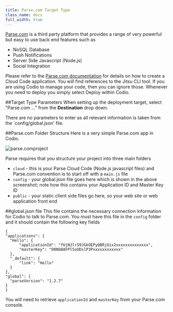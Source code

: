 ```yaml
---
title: Parse.com Target Type
class_name: docs
full_width: true
---
```


[Parse.com](http://parse.com/products) is a third party platform that provides a range of very powerful but easy to use back end features such as 

- NoSQL Database
- Push Notifications
- Server Side Javascript (Node.js)
- Social Integration

Please refer to the [Parse.com documentation](https://parse.com/docs/cloud_code_guide) for details on how to create a Cloud Code application. You will find references to the Jitsu CLI tool. If you are using Codio to manage your code, then you can ignore those. Whenever you need to deploy you simply select Deploy within Codio.

##Target Type Parameters
When setting up the deployment target, select "Parse.com ..." from the **Destination** drop down. 

There are no parameters to enter as all relevant information is taken from the `config/global.json' file.

##Parse.com Folder Structure
Here is a very simple Parse.com app in Codio.

![parse.comproject](/img/docs/parse-app.png)

Parse requires that you structure your project into three main folders

- `cloud` - this is your Parse Cloud Code (Node.js javascript files) and Parse.com convention is to start off with a `main.js` file
- `config` - your global.json file goes here which is shown in the above screenshot; note how this contains your Application ID and Master Key ID
- `public` - your static client side files go here, so your web site or web application front end

##global.json file
This file contains the necessary connection information for Codio to talk to Parse.com. You must have this file in the `config` folder and it should contain the following key fields

	{
    "applications": {
      "Hello": {
          "applicationId": "fUjNJlrS9JGkOEPyQBRjUix2xxxxxxxxxxxxxx", 
          "masterKey": "D0NbBAFPl5oUDslP3Pxxxxxxxxxxxx"
      }, 
      "_default": {
          "link": "Hello"
      }
    }, 
    "global": {
      "parseVersion": "1.2.7"
    }
	}

You will need to retrieve `applicationId` and `masterKey` from your Parse.com console. 



